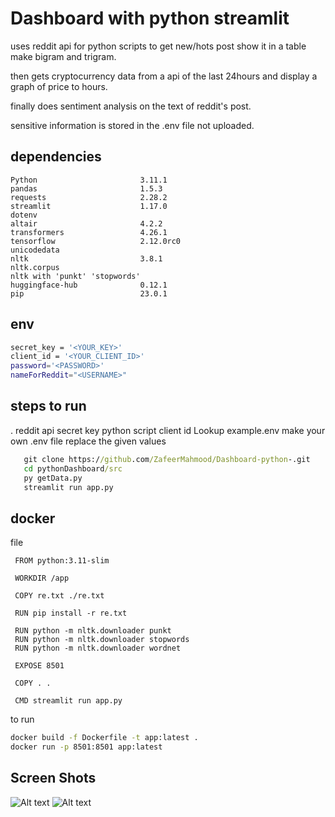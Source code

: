 # Dashboard with python streamlit

uses reddit api for python scripts to get new/hots post show it in a table
make bigram and trigram.

then gets cryptocurrency data from a api of the last 24hours
and display a graph of price to hours.

finally does sentiment analysis on the text of reddit's post.

sensitive information is stored in the .env file not uploaded.

## dependencies

```text
Python                       3.11.1
pandas                       1.5.3
requests                     2.28.2
streamlit                    1.17.0
dotenv
altair                       4.2.2
transformers                 4.26.1
tensorflow                   2.12.0rc0
unicodedata
nltk                         3.8.1
nltk.corpus
nltk with 'punkt' 'stopwords' 
huggingface-hub              0.12.1
pip                          23.0.1
```

## env

```sh
secret_key = '<YOUR_KEY>'
client_id = '<YOUR_CLIENT_ID>'
password='<PASSWORD>'
nameForReddit="<USERNAME>"
```



## steps to run

 . reddit api secret key python script client id Lookup example.env make your own .env file replace the given values

   ```cmd
      git clone https://github.com/ZafeerMahmood/Dashboard-python-.git
      cd pythonDashboard/src
      py getData.py
      streamlit run app.py
   ```

## docker

   file

   ```docker
    FROM python:3.11-slim
    
    WORKDIR /app
    
    COPY re.txt ./re.txt
    
    RUN pip install -r re.txt
    
    RUN python -m nltk.downloader punkt
    RUN python -m nltk.downloader stopwords
    RUN python -m nltk.downloader wordnet
    
    EXPOSE 8501
    
    COPY . .
    
    CMD streamlit run app.py
   ```

   to run

   ```cmd
   docker build -f Dockerfile -t app:latest .
   docker run -p 8501:8501 app:latest
   ```


## Screen Shots

![Alt text](https://raw.githubusercontent.com/ZafeerMahmood/Dashboard-python-/main/pythonDashboard/screenshots/sc1.png?raw=true "1")
![Alt text](https://raw.githubusercontent.com/ZafeerMahmood/Dashboard-python-/main/pythonDashboard/screenshots/sc2.png?raw=true "2")
